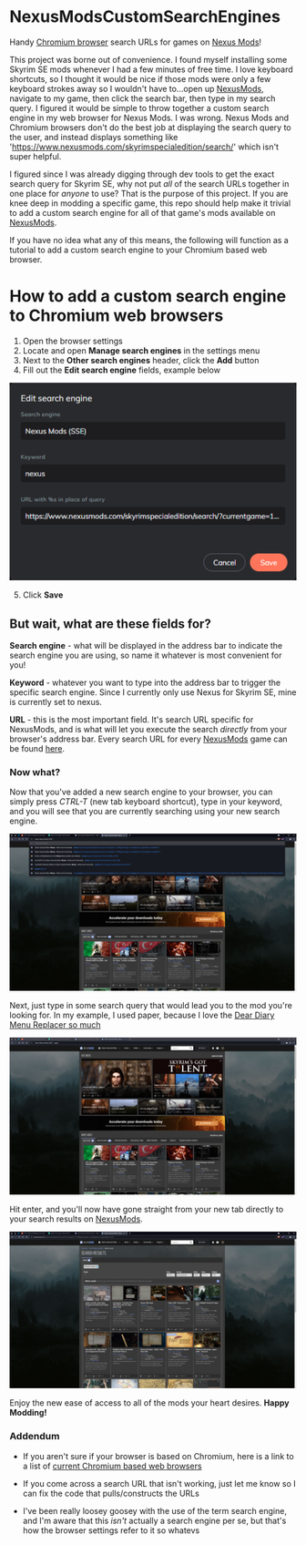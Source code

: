 # NexusModsCustomSearchEngines
Handy [Chromium browser](https://en.wikipedia.org/wiki/Chromium_(web_browser)#:~:text=builds.%5B64%5D%5B11%5D-,Browsers%20based%20on%20Chromium,-%5Bedit%5D) search URLs for games on [Nexus Mods](https://www.nexusmods.com/)!

This project was borne out of convenience. I found myself installing some Skyrim SE mods whenever I had a few minutes of free time. I love keyboard shortcuts, so I thought it would be nice if those mods were only a few keyboard strokes away so I wouldn't have to...open up [NexusMods](https://www.nexusmods.com/), navigate to my game, then click the search bar, then type in my search query. I figured it would be simple to throw together a custom search engine in my web browser for Nexus Mods. I was wrong. Nexus Mods and Chromium browsers don't do the best job at displaying the search query to the user, and instead displays something like 'https://www.nexusmods.com/skyrimspecialedition/search/' which isn't super helpful.

I figured since I was already digging through dev tools to get the exact search query for Skyrim SE, why not put *all* of the search URLs together in one place for *anyone* to use? That is the purpose of this project. If you are knee deep in modding a specific game, this repo should help make it trivial to add a custom search engine for all of that game's mods available on [NexusMods](https://www.nexusmods.com/).

If you have no idea what any of this means, the following will function as a tutorial to add a custom search engine to your Chromium based web browser.

# How to add a custom search engine to Chromium web browsers
1. Open the browser settings
2. Locate and open **Manage search engines** in the settings menu
3. Next to the **Other search engines** header, click the **Add** button
4. Fill out the **Edit search engine** fields, example below

![Edit search engine window](https://github.com/NerdyGamerB0i/NexusModsCustomSearchEngines/blob/main/Skyrim%20Chromium%20Nexus%20Mod%20Search%20Engine%20Tutorial/1%20-%20Chromium%20Nexus%20Mod%20Search.png?raw=true)

5. Click **Save**

## But wait, what are these fields for?
**Search engine** - what will be displayed in the address bar to indicate the search engine you are using, so name it whatever is most convenient for you!

**Keyword** - whatever you want to type into the address bar to trigger the specific search engine. Since I currently only use Nexus for Skyrim SE, mine is currently set to nexus. 

**URL** - this is the most important field. It's search URL specific for NexusMods, and is what will let you execute the search *directly* from your browser's address bar. Every search URL for every [NexusMods](https://www.nexusmods.com/) game can be found [here](https://github.com/NerdyGamerB0i/NexusModsCustomSearchEngines/blob/main/Entire%20Search%20URL%20Collection.md).


### Now what?
Now that you've added a new search engine to your browser, you can simply press *CTRL-T* (new tab keyboard shortcut), type in your keyword, and you will see that you are currently searching using your new search engine.

![New search engine](https://github.com/NerdyGamerB0i/NexusModsCustomSearchEngines/blob/main/Skyrim%20Chromium%20Nexus%20Mod%20Search%20Engine%20Tutorial/2%20-%20Chromium%20Nexus%20Mod%20Search%20-%20Keyword.png?raw=true)

Next, just type in some search query that would lead you to the mod you're looking for. In my example, I used paper, because I love the [Dear Diary Menu Replacer so much](https://www.nexusmods.com/skyrimspecialedition/mods/23010)

![Searching for paper](https://github.com/NerdyGamerB0i/NexusModsCustomSearchEngines/blob/main/Skyrim%20Chromium%20Nexus%20Mod%20Search%20Engine%20Tutorial/3%20-%20Chromium%20Nexus%20Mod%20Search%20-%20Example%20Search.png?raw=true)

Hit enter, and you'll now have gone straight from your new tab directly to your search results on [NexusMods](https://www.nexusmods.com/).

![Found me some paper](https://github.com/NerdyGamerB0i/NexusModsCustomSearchEngines/blob/main/Skyrim%20Chromium%20Nexus%20Mod%20Search%20Engine%20Tutorial/4%20-%20Chromium%20Nexus%20Mod%20Search%20-%20Example%20Result.png?raw=true)

Enjoy the new ease of access to all of the mods your heart desires. **Happy Modding!**

### Addendum
- If you aren't sure if your browser is based on Chromium, here is a link to a list of [current Chromium based web browsers](https://en.wikipedia.org/wiki/Chromium_(web_browser)#:~:text=builds.%5B64%5D%5B11%5D-,Browsers%20based%20on%20Chromium,-%5Bedit%5D)

- If you come across a search URL that isn't working, just let me know so I can fix the code that pulls/constructs the URLs

- I've been really loosey goosey with the use of the term search engine, and I'm aware that this *isn't* actually a search engine per se, but that's how the browser settings refer to it so whatevs


